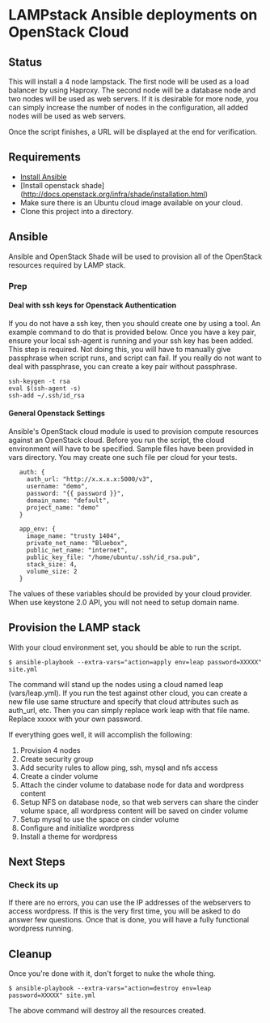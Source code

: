 # LAMPstack Ansible deployments on OpenStack Cloud

## Status

This will install a 4 node lampstack. The first node will be used as a load
balancer by using Haproxy. The second node will be a database node and two
nodes will be used as web servers. If it is desirable for more node, you
can simply increase the number of nodes in the configuration, all added nodes
will be used as web servers.

Once the script finishes, a URL will be displayed at the end for verification.

## Requirements

- [Install Ansible](http://docs.ansible.com/ansible/intro_installation.html)
- [Install openstack shade] (http://docs.openstack.org/infra/shade/installation.html)
- Make sure there is an Ubuntu cloud image available on your cloud.
- Clone this project into a directory.

## Ansible

Ansible and OpenStack Shade will be used to provision all of the OpenStack
resources required by LAMP stack.

### Prep

#### Deal with ssh keys for Openstack Authentication

If you do not have a ssh key, then you should create one by using a tool.
An example command to do that is provided below. Once you have a key pair,
ensure your local ssh-agent is running and your ssh key has been added.
This step is required. Not doing this, you will have to manually give
passphrase when script runs, and script can fail. If you really do not want
to deal with passphrase, you can create a key pair without passphrase.

```
ssh-keygen -t rsa
eval $(ssh-agent -s)
ssh-add ~/.ssh/id_rsa

```

#### General Openstack Settings

Ansible's OpenStack cloud module is used to provision compute resources
against an OpenStack cloud. Before you run the script, the cloud environment
will have to be specified. Sample files have been provided in vars directory.
You may create one such file per cloud for your tests.

       auth: {
         auth_url: "http://x.x.x.x:5000/v3",
         username: "demo",
         password: "{{ password }}",
         domain_name: "default",
         project_name: "demo"
       }

       app_env: {
         image_name: "trusty 1404",
         private_net_name: "Bluebox",
         public_net_name: "internet",
         public_key_file: "/home/ubuntu/.ssh/id_rsa.pub",
         stack_size: 4,
         volume_size: 2
       }


The values of these variables should be provided by your cloud provider. When
use keystone 2.0 API, you will not need to setup domain name.


## Provision the LAMP stack

With your cloud environment set, you should be able to run the script.

```
$ ansible-playbook --extra-vars="action=apply env=leap password=XXXXX" site.yml
```

The command will stand up the nodes using a cloud named leap (vars/leap.yml).
If you run the test against other cloud, you can create a new file use same
structure and specify that cloud attributes such as auth_url, etc. Then you
can simply replace work leap with that file name. Replace xxxxx with your
own password.

If everything goes well, it will accomplish the following:

1. Provision 4 nodes
2. Create security group
3. Add security rules to allow ping, ssh, mysql and nfs access
4. Create a cinder volume
5. Attach the cinder volume to database node for data and wordpress content
6. Setup NFS on database node, so that web servers can share the cinder
   volume space, all wordpress content will be saved on cinder volume
7. Setup mysql to use the space on cinder volume
8. Configure and initialize wordpress
9. Install a theme for wordpress


## Next Steps

### Check its up

If there are no errors, you can use the IP addresses of the webservers to
access wordpress. If this is the very first time, you will be asked to do
answer few questions. Once that is done, you will have a fully functional
wordpress running.

## Cleanup

Once you're done with it, don't forget to nuke the whole thing.

```
$ ansible-playbook --extra-vars="action=destroy env=leap password=XXXXX" site.yml
```

The above command will destroy all the resources created.
